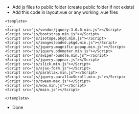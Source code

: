 - Add js files to public folder (create public folder if not exists)
- Add this code in layout.vue or any working .vue files
```vue
<template>
....
<Script src="js/vendor/jquery-3.6.0.min.js"></Script>
<Script src="js/bootstrap.min.js"></Script>
<Script src="js/isotope.pkgd.min.js"></Script>
<Script src="js/imagesloaded.pkgd.min.js"></Script>
<Script src="js/jquery.magnific-popup.min.js"></Script>
<Script src="js/jquery.odometer.min.js"></Script>
<Script src="js/swiper-bundle.min.js"></Script>
<Script src="js/jquery.appear.js"></Script>
<Script src="js/slick.min.js"></Script>
<Script src="js/ajax-form.js"></Script>
<Script src="js/parallax.min.js"></Script>
<Script src="js/jquery.parallaxScroll.min.js"></Script>
<Script src="js/tween-max.js"></Script>
<Script src="js/wow.min.js"></Script>
<Script src="js/main.js"></Script> 

</template>
```
- Done